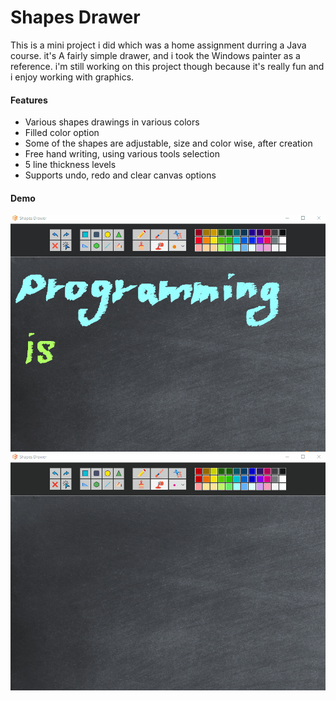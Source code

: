 # Shapes Drawer
This is a mini project i did which was a home assignment durring a Java course. it's A fairly simple drawer, and i took the Windows painter as a reference. i'm still working on this project though because it's really fun and i enjoy working with graphics.

#### Features
- Various shapes drawings in various colors
- Filled color option
- Some of the shapes are adjustable, size and color wise, after creation
- Free hand writing, using various tools selection
- 5 line thickness levels
- Supports undo, redo and clear canvas options

#### Demo
<img src="app_demo/demo1.gif" width="650"/>
<img src="app_demo/demo2.gif" width="650"/>
